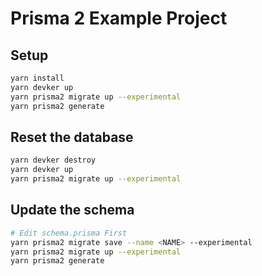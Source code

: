 # Prisma 2 Example Project

## Setup

```sh
yarn install
yarn devker up
yarn prisma2 migrate up --experimental
yarn prisma2 generate
```

## Reset the database

```sh
yarn devker destroy
yarn devker up
yarn prisma2 migrate up --experimental
```

## Update the schema

```sh
# Edit schema.prisma First
yarn prisma2 migrate save --name <NAME> --experimental
yarn prisma2 migrate up --experimental
yarn prisma2 generate
```
